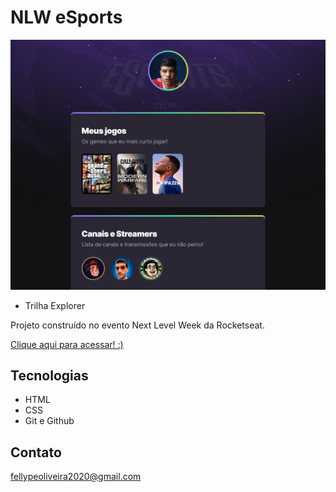  # NLW eSports 

 ![preview](./.github/preview.png)
 
 - Trilha Explorer

 Projeto construído no evento Next Level Week da Rocketseat.

 [Clique aqui para acessar! :)](https://1fellype.github.io/nlw-esports-explorer/)

## Tecnologias

- HTML
- CSS
- Git e Github

## Contato

fellypeoliveira2020@gmail.com
